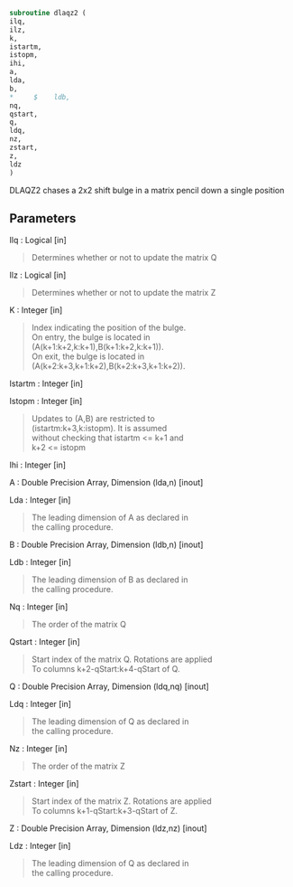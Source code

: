 ```fortran  
subroutine dlaqz2 (  
ilq,  
ilz,  
k,  
istartm,  
istopm,  
ihi,  
a,  
lda,  
b,  
*     $    ldb,  
nq,  
qstart,  
q,  
ldq,  
nz,  
zstart,  
z,  
ldz  
)  
```  
  
DLAQZ2 chases a 2x2 shift bulge in a matrix pencil down a single position  
  
## Parameters  
Ilq : Logical [in]  
> Determines whether or not to update the matrix Q  
  
Ilz : Logical [in]  
> Determines whether or not to update the matrix Z  
  
K : Integer [in]  
> Index indicating the position of the bulge.  
> On entry, the bulge is located in  
> (A(k+1:k+2,k:k+1),B(k+1:k+2,k:k+1)).  
> On exit, the bulge is located in  
> (A(k+2:k+3,k+1:k+2),B(k+2:k+3,k+1:k+2)).  
  
Istartm : Integer [in]  
  
Istopm : Integer [in]  
> Updates to (A,B) are restricted to  
> (istartm:k+3,k:istopm). It is assumed  
> without checking that istartm <= k+1 and  
> k+2 <= istopm  
  
Ihi : Integer [in]  
  
A : Double Precision Array, Dimension (lda,n) [inout]  
  
Lda : Integer [in]  
> The leading dimension of A as declared in  
> the calling procedure.  
  
B : Double Precision Array, Dimension (ldb,n) [inout]  
  
Ldb : Integer [in]  
> The leading dimension of B as declared in  
> the calling procedure.  
  
Nq : Integer [in]  
> The order of the matrix Q  
  
Qstart : Integer [in]  
> Start index of the matrix Q. Rotations are applied  
> To columns k+2-qStart:k+4-qStart of Q.  
  
Q : Double Precision Array, Dimension (ldq,nq) [inout]  
  
Ldq : Integer [in]  
> The leading dimension of Q as declared in  
> the calling procedure.  
  
Nz : Integer [in]  
> The order of the matrix Z  
  
Zstart : Integer [in]  
> Start index of the matrix Z. Rotations are applied  
> To columns k+1-qStart:k+3-qStart of Z.  
  
Z : Double Precision Array, Dimension (ldz,nz) [inout]  
  
Ldz : Integer [in]  
> The leading dimension of Q as declared in  
> the calling procedure.  
  

